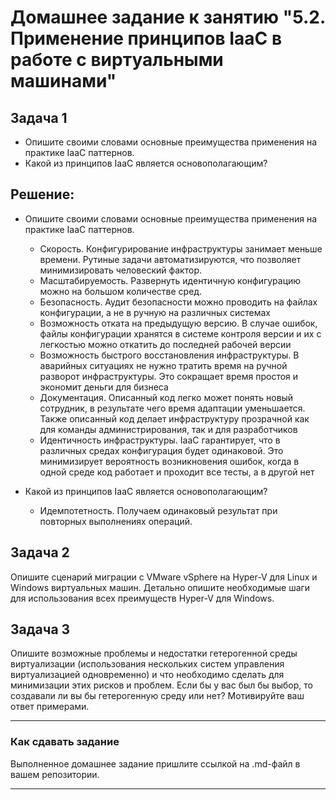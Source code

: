 # Домашнее задание к занятию "5.2. Применение принципов IaaC в работе с виртуальными машинами"

## Задача 1

- Опишите своими словами основные преимущества применения на практике IaaC паттернов.
- Какой из принципов IaaC является основополагающим? 

## Решение:
- Опишите своими словами основные преимущества применения на практике IaaC паттернов.

  - Скорость. Конфигурирование инфраструктуры занимает меньше времени. Рутиные задачи автоматизируются, что позволяет минимизировать человеский фактор.
  - Масштабируемость. Развернуть идентичную конфигурацию можно на большом количестве сред.
  - Безопасность. Аудит безопасности можно проводить на файлах конфигурации, а не в ручную на различных системах
  - Возможность отката на предыдущую версию. В случае ошибок, файлы конфигурации хранятся в системе контроля версии и их с легкостью можно откатить до последней           рабочей версии
  - Возможность быстрого восстановления инфраструктуры. В аварийных ситуациях не нужно тратить время на ручной разворот инфраструктуры. Это сокращает время простоя и       экономит деньги для бизнеса
  - Документация. Описанный код легко может понять новый сотрудник, в результате чего время адаптации уменьшается. Также описанный код делает инфраструктуру прозрачной     как для команды администрирования, так и для разработчиков
  - Идентичность инфраструктуры. IaaC гарантирует, что в различных средах конфигурация будет одинаковой. Это минимизирует вероятность возникновения ошибок, когда в         одной среде код работает и проходит все тесты, а в другой нет

- Какой из принципов IaaC является основополагающим?

  - Идемпотетность. Получаем одинаковый результат при повторных выполнениях операций.





## Задача 2

Опишите сценарий миграции с VMware vSphere на Hyper-V для Linux и Windows виртуальных машин. Детально опишите необходимые шаги для использования всех преимуществ Hyper-V для Windows.


## Задача 3 

Опишите возможные проблемы и недостатки гетерогенной среды виртуализации (использования нескольких систем управления виртуализацией одновременно) и что необходимо сделать для минимизации этих рисков и проблем. Если бы у вас был бы выбор, то создавали ли вы бы гетерогенную среду или нет? Мотивируйте ваш ответ примерами. 

---

### Как cдавать задание

Выполненное домашнее задание пришлите ссылкой на .md-файл в вашем репозитории.

---

